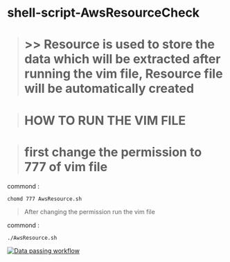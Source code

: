 # shell-script-AwsResourceCheck

> # >> Resource is used to store the data which will be extracted after running the vim file, Resource file will be automatically created

> # HOW TO RUN THE VIM FILE

> # first change the permission to 777 of vim file 
commond :

    chomd 777 AwsResource.sh

> After changing the permission run the vim file

commond :
       
    ./AwsResource.sh

    
[![Data passing workflow](https://github.com/OmSantoshHarsule/shell-script-AwsResourceCheck/actions/workflows/push.yml/badge.svg)](https://github.com/OmSantoshHarsule/shell-script-AwsResourceCheck/actions/workflows/push.yml)
